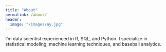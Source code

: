 ```yaml
---
title: "About"
permalink: /about/
header:
  image: "/images/ny.jpg"
---
```


I’m data scientist experienced in R, SQL, and Python. I specialize in statistical modeling, machine learning techniques, and baseball analytics.
